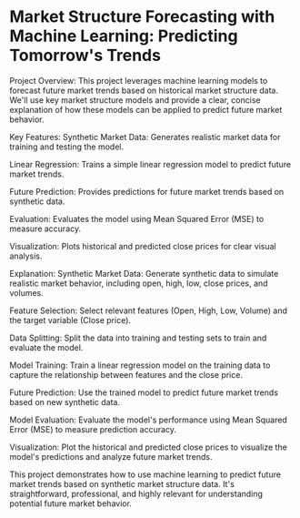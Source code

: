 # Market Structure Forecasting with Machine Learning: Predicting Tomorrow's Trends

Project Overview:
This project leverages machine learning models to forecast future market trends based on historical market structure data. We'll use key market structure models and provide a clear, concise explanation of how these models can be applied to predict future market behavior.

Key Features:
Synthetic Market Data: Generates realistic market data for training and testing the model.

Linear Regression: Trains a simple linear regression model to predict future market trends.

Future Prediction: Provides predictions for future market trends based on synthetic data.

Evaluation: Evaluates the model using Mean Squared Error (MSE) to measure accuracy.

Visualization: Plots historical and predicted close prices for clear visual analysis.

Explanation:
Synthetic Market Data: Generate synthetic data to simulate realistic market behavior, including open, high, low, close prices, and volumes.

Feature Selection: Select relevant features (Open, High, Low, Volume) and the target variable (Close price).

Data Splitting: Split the data into training and testing sets to train and evaluate the model.

Model Training: Train a linear regression model on the training data to capture the relationship between features and the close price.

Future Prediction: Use the trained model to predict future market trends based on new synthetic data.

Model Evaluation: Evaluate the model's performance using Mean Squared Error (MSE) to measure prediction accuracy.

Visualization: Plot the historical and predicted close prices to visualize the model's predictions and analyze future market trends.

This project demonstrates how to use machine learning to predict future market trends based on synthetic market structure data. It's straightforward, professional, and highly relevant for understanding potential future market behavior.
